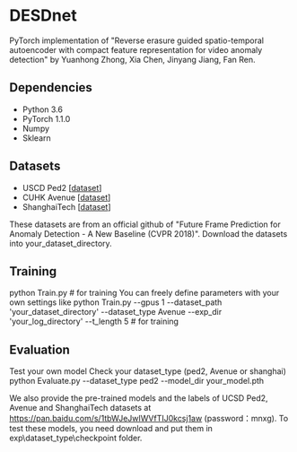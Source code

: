 # DESDnet
PyTorch implementation of "Reverse erasure guided spatio-temporal autoencoder with compact feature representation for video anomaly detection"  by Yuanhong Zhong, Xia Chen, Jinyang Jiang, Fan Ren.


## Dependencies
* Python 3.6
* PyTorch 1.1.0
* Numpy
* Sklearn

## Datasets
* USCD Ped2 [[dataset](https://github.com/StevenLiuWen/ano_pred_cvpr2018)]
* CUHK Avenue [[dataset](https://github.com/StevenLiuWen/ano_pred_cvpr2018)]
* ShanghaiTech [[dataset](https://github.com/StevenLiuWen/ano_pred_cvpr2018)]

These datasets are from an official github of "Future Frame Prediction for Anomaly Detection - A New Baseline (CVPR 2018)".
Download the datasets into your_dataset_directory.

## Training
python Train.py # for training
You can freely define parameters with your own settings like
python Train.py --gpus 1 --dataset_path 'your_dataset_directory' --dataset_type Avenue --exp_dir 'your_log_directory' --t_length 5 # for training

## Evaluation
Test your own model
Check your dataset_type (ped2, Avenue or shanghai)
python Evaluate.py --dataset_type ped2 --model_dir your_model.pth

We also provide the pre-trained models and the labels of UCSD Ped2, Avenue and ShanghaiTech datasets at https://pan.baidu.com/s/1tbWJeJwIWVfTIJ0kcsj1aw (password：mnxg). To test these models, you need download and put them in exp\dataset_type\checkpoint folder.


